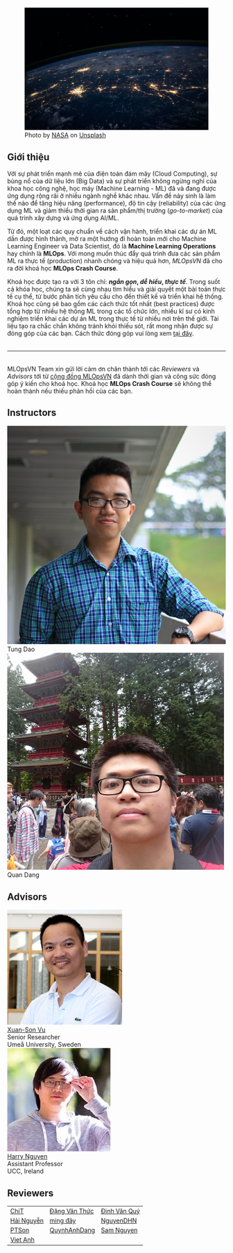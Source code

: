<figure>
    <img src="../assets/images/mlops-crash-course/index/changing-world.jpg" loading="lazy"/>
    <figcaption>Photo by <a href="https://unsplash.com/@nasa?utm_source=unsplash&utm_medium=referral&utm_content=creditCopyText">NASA</a> on <a href="https://unsplash.com/s/photos/world?utm_source=unsplash&utm_medium=referral&utm_content=creditCopyText">Unsplash</a></figcaption>
</figure>

## Giới thiệu

Với sự phát triển mạnh mẽ của điện toán đám mây (Cloud Computing), sự bùng nổ của dữ liệu lớn (Big Data) và sự phát triển không ngừng nghỉ của khoa học công nghệ, học máy (Machine Learning - ML) đã và đang được ứng dụng rộng rãi ở nhiều ngành nghề khác nhau. Vấn đề nảy sinh là làm thế nào để tăng hiệu năng (performance), độ tin cậy (reliability) của các ứng dụng ML và giảm thiểu thời gian ra sản phẩm/thị trường (_go-to-market_) của quá trình xây dựng và ứng dụng AI/ML.

Từ đó, một loạt các quy chuẩn về cách vận hành, triển khai các dự án ML dần được hình thành, mở ra một hướng đi hoàn toàn mới cho Machine Learning Engineer và Data Scientist, đó là **Machine Learning Operations** hay chính là **MLOps**. Với mong muốn thúc đẩy quá trình đưa các sản phẩm ML ra thực tế (production) nhanh chóng và hiệu quả hơn, _MLOpsVN_ đã cho ra đời khoá học **MLOps Crash Course**.

Khoá học được tạo ra với 3 tôn chỉ: **_ngắn gọn_, _dễ hiểu_, _thực tế_**. Trong suốt cả khóa học, chúng ta sẽ cùng nhau tìm hiểu và giải quyết một bài toán thực tế cụ thể, từ bước phân tích yêu cầu cho đến thiết kế và triển khai hệ thống. Khoá học cũng sẽ bao gồm các cách thức tốt nhất (best practices) được tổng hợp từ nhiều hệ thống ML trong các tổ chức lớn, nhiều kĩ sư có kinh nghiệm triển khai các dự án ML trong thực tế từ nhiều nơi trên thế giới. Tài liệu tạo ra chắc chắn không tránh khỏi thiếu sót, rất mong nhận được sự đóng góp của các bạn. Cách thức đóng góp vui lòng xem [tại đây](../CONTRIBUTING.html).

<hr style="margin-top: 2rem; margin-bottom: 2rem;">

MLOpsVN Team xin gửi lời cảm ơn chân thành tới các _Reviewers_ và _Advisors_ tới từ [cộng đồng MLOpsVN](https://www.facebook.com/groups/mlopsvn) đã dành thời gian và công sức đóng góp ý kiến cho khoá học. Khoá học **MLOps Crash Course** sẽ không thể hoàn thành nếu thiếu phản hồi của các bạn.

## Instructors

<div class="multi-bio-cards">
    <div class="bio-card">
        <img src="../assets/images/mlops-crash-course/index/tung-dao.jpg" loading="lazy" class="bio-avatar"/>
        <div class="bio-title">Tung Dao</div>
        <a class="bio-social-link" href="https://www.linkedin.com/in/tungdao17/" target="_blank">
            <object class="bio-social-icon" type="image/svg+xml" data="../assets/images/mlops-crash-course/index/linkedin.svg"></object>
        </a>
        <a class="bio-social-link" href="https://github.com/dao-duc-tung" target="_blank">
            <object class="bio-social-icon" type="image/svg+xml" data="../assets/images/mlops-crash-course/index/github.svg"></object>
        </a>
    </div>
    <div class="bio-card">
        <img src="../assets/images/mlops-crash-course/index/quan-dang.jpeg" loading="lazy" class="bio-avatar"/>
        <div class="bio-title">Quan Dang</div>
        <a class="bio-social-link" href="https://www.linkedin.com/in/quan-dang/" target="_blank">
            <object class="bio-social-icon" type="image/svg+xml" data="../assets/images/mlops-crash-course/index/linkedin.svg"></object>
        </a>
        <a class="bio-social-link" href="https://github.com/quan-dang" target="_blank">
            <object class="bio-social-icon" type="image/svg+xml" data="../assets/images/mlops-crash-course/index/github.svg"></object>
        </a>
    </div>
</div>

## Advisors

<div class="multi-bio-cards">
    <div class="bio-card">
        <img src="../assets/images/mlops-crash-course/index/xuan-son-vu.png" loading="lazy" class="bio-avatar"/>
        <div class="bio-title">
            <a href="https://people.cs.umu.se/sonvx/" target="_blank">
                Xuan-Son Vu
            </a>
        </div>
        <div class="bio-sub-title">Senior Researcher</div>
        <div class="bio-sub-title">Umeå University, Sweden</div>
    </div>
    <div class="bio-card">
        <img src="../assets/images/mlops-crash-course/index/harry-nguyen.jpeg" loading="lazy" class="bio-avatar"/>
        <div class="bio-title">
            <a href="https://www.gla.ac.uk/schools/computing/staff/index.html/staffcontact/person/4edfeeed8696#" target="_blank">
                Harry Nguyen
            </a>
        </div>
        <div class="bio-sub-title">Assistant Professor</div>
        <div class="bio-sub-title">UCC, Ireland</div>
    </div>
</div>

## Reviewers

|                                                                                |                                                                      |                                                      |
| ------------------------------------------------------------------------------ | -------------------------------------------------------------------- | ---------------------------------------------------- |
| [ChiT](https://drive.google.com/file/d/17pmBAP7dJbjWH2a4hcSfXpr2HKQlCyiL/view) | [Đặng Văn Thức](#)                                                   | [Đinh Văn Quý](https://www.linkedin.com/in/dvquy/)   |
| [Hải Nguyễn](#)                                                                | [ming đây](#)                                                        | [NguyenDHN](https://www.linkedin.com/in/nguyendhn/)  |
| [PTSon](https://www.linkedin.com/in/phạm-trung-sơn)                            | [QuynhAnhDang](https://www.linkedin.com/in/quynh-anh-dang-688594216) | [Sam Nguyen](https://www.linkedin.com/in/primepake/) |
| [Viet Anh](https://aicurious.io/)                                              |                                                                      |                                                      |
